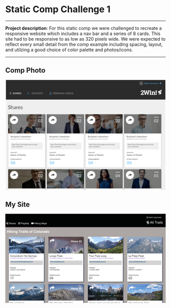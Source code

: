 # Static Comp Challenge 1 
---
**Project description**: For this static comp we were challenged to recreate a responsive website which includes a nav bar and a series of 8 cards. This site had to be responsive to as low as 320 pixels wide. We were expected to reflect every small detail from the comp example including spacing, layout, and utilzing a good choice of color palette and photos/icons. 

--- 
## Comp Photo 
![alt text](Images/ScreenShotTemplate.png)
## My Site
![alt text](Images/SC1RD.png)


